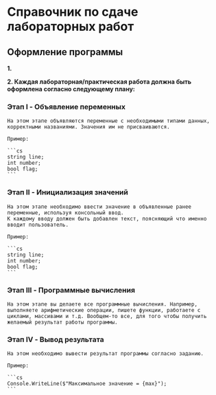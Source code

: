# Справочник по сдаче лабораторных работ

## Оформление программы

**1.**

**2. Каждая лабораторная/практическая работа должна быть оформлена согласно следующему плану:**


### Этап I - Объявление переменных

    На этом этапе объявляются переменные с необходимыми типами данных, корректными названиями. Значения им не присваиваются.
    
    Пример:

    ```cs
    string line;
    int number;
    bool flag;
    ``` 

### Этап II - Инициализация значений

    На этом этапе необходимо ввести значение в объявленные ранее переменные, используя консольный ввод.
    К каждому вводу должен быть добавлен текст, поясняющий что именно вводит пользователь.
    
    Пример:
    
    ```cs
    string line;
    int number;
    bool flag;
    ```
    
### Этап III - Программные вычисления

    На этом этапе вы делаете все программные вычисления. Например, выполняете арифметические операции, пишете функции, работаете с циклами, массивами и т.д. Вообщем-то все, для того чтобы получить желаемый результат работы программы.

### Этап IV - Вывод результата

    На этом необходимо вывести результат программы согласно заданию.

    Пример:
    
    ```cs
    Console.WriteLine($"Максимальное значение = {max}");
    ``` 
